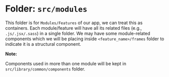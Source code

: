 # Folder: `src/modules`

This folder is for `Modules/Features` of our app, we can treat this as containers. Each module/feature will have all its related files (e.g., `.js/.jsx/.sass`) in a single folder. We may have some module-related components which we will be placing inside `<feature_name>/frames` folder to indicate it is a structural component. 

**Note:**

Components used in more than one module will be kept in `src/library/common/components` folder.
